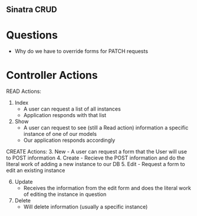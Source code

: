 ## Sinatra CRUD

# Questions

 - Why do we have to override forms for PATCH requests


 # Controller Actions

READ Actions: 
 1. Index
    - A user can request a list of all instances 
    - Application responds with that list
 2. Show
    - A user can request to see (still a Read action) information a specific instance of one of our models
    - Our application responds accordingly

CREATE Actions:
 3. New
    - A user can request a form that the User will use to POST information
 4. Create
    - Recieve the POST information and do the literal work of adding a new instance to our DB 
 5. Edit
    - Request a form to edit an existing instance
    
 6. Update
    - Receives the information from the edit form and does the literal work of editing the instance in question
 7. Delete
    - Will delete information (usually a specific instance)